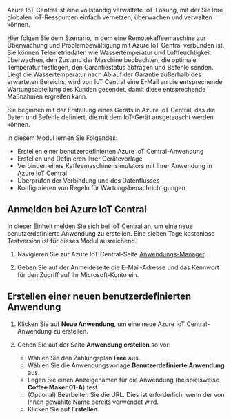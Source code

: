 Azure IoT Central ist eine vollständig verwaltete IoT-Lösung, mit der Sie Ihre globalen IoT-Ressourcen einfach vernetzen, überwachen und verwalten können.

Hier folgen Sie dem Szenario, in dem eine Remotekaffeemaschine zur Überwachung und Problembewältigung mit Azure IoT Central verbunden ist. Sie können Telemetriedaten wie Wassertemperatur und Luftfeuchtigkeit überwachen, den Zustand der Maschine beobachten, die optimale Temperatur festlegen, den Garantiestatus abfragen und Befehle senden. Liegt die Wassertemperatur nach Ablauf der Garantie außerhalb des erwarteten Bereichs, wird von IoT Central eine E-Mail an die entsprechende Wartungsabteilung des Kunden gesendet, damit diese entsprechende Maßnahmen ergreifen kann.

Sie beginnen mit der Erstellung eines Geräts in Azure IoT Central, das die Daten und Befehle definiert, die mit dem IoT-Gerät ausgetauscht werden können.

In diesem Modul lernen Sie Folgendes:
  - Erstellen einer benutzerdefinierten Azure IoT Central-Anwendung
  - Erstellen und Definieren Ihrer Gerätevorlage
  - Verbinden eines Kaffeemaschinensimulators mit Ihrer Anwendung in Azure IoT Central
  - Überprüfen der Verbindung und des Datenflusses
  - Konfigurieren von Regeln für Wartungsbenachrichtigungen
 
## <a name="sign-in-to-azure-iot-central"></a>Anmelden bei Azure IoT Central
In dieser Einheit melden Sie sich bei IoT Central an, um eine neue benutzerdefinierte Anwendung zu erstellen. Eine sieben Tage kostenlose Testversion ist für dieses Modul ausreichend. 

1. Navigieren Sie zur Azure IoT Central-Seite [Anwendungs-Manager](https://aka.ms/iotcentral?azure-portal=true). 

1. Geben Sie auf der Anmeldeseite die E-Mail-Adresse und das Kennwort für den Zugriff auf Ihr Microsoft-Konto ein.

## <a name="create-a-new-custom-application"></a>Erstellen einer neuen benutzerdefinierten Anwendung

1. Klicken Sie auf **Neue Anwendung**, um eine neue Azure IoT Central-Anwendung zu erstellen. 

1. Gehen Sie auf der Seite **Anwendung erstellen** so vor: 
    * Wählen Sie den Zahlungsplan **Free** aus.
    * Wählen Sie die Anwendungsvorlage **Benutzerdefinierte Anwendung** aus.
    * Legen Sie einen Anzeigenamen für die Anwendung (beispielsweise **Coffee Maker 01-A**) fest.
    * (Optional) Bearbeiten Sie die URL. Dies ist erforderlich, wenn der von Ihnen gewählte Name bereits verwendet wird.
    * Klicken Sie auf **Erstellen**.